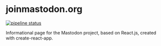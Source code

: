 # joinmastodon.org

[![pipeline status](https://source.joinmastodon.org/mastodon/joinmastodon/badges/master/pipeline.svg)](https://source.joinmastodon.org/mastodon/joinmastodon/commits/master)

Informational page for the Mastodon project, based on React.js, created with create-react-app.
